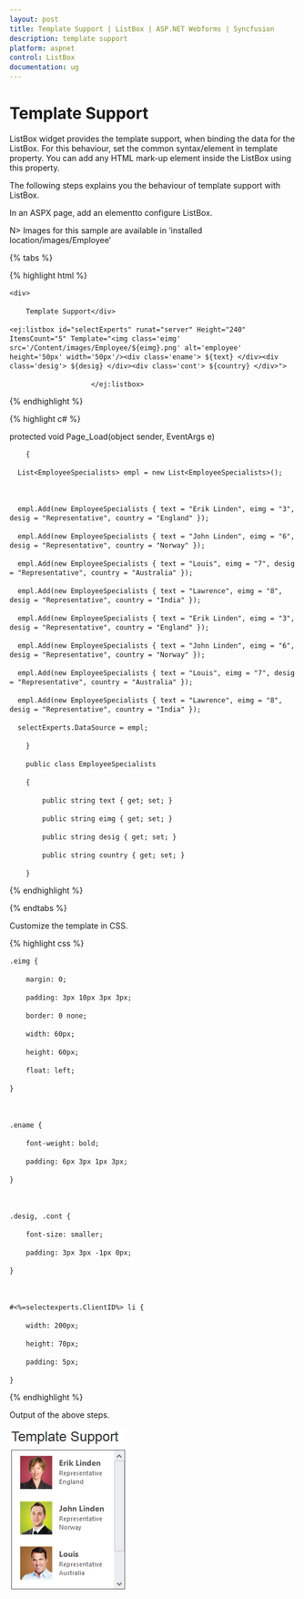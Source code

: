 ```yaml
---
layout: post
title: Template Support | ListBox | ASP.NET Webforms | Syncfusion
description: template support
platform: aspnet
control: ListBox
documentation: ug
---
```


# Template Support

ListBox widget provides the template support, when binding the data for the ListBox. For this behaviour, set the common syntax/element in template property. You can add any HTML mark-up element inside the ListBox using this property.

The following steps explains you the behaviour of template support with ListBox.

In an ASPX page, add an elementto configure ListBox.

N> Images for this sample are available in ‘installed location/images/Employee’ 

{% tabs %}

{% highlight html %}

<div id="controlitem">

    <div>

        Template Support</div>

    <ej:listbox id="selectExperts" runat="server" Height="240" ItemsCount="5" Template="<img class='eimg' src='/Content/images/Employee/${eimg}.png' alt='employee' height='50px' width='50px'/><div class='ename'> ${text} </div><div class='desig'> ${desig} </div><div class='cont'> ${country} </div>">

                        </ej:listbox>

</div>

{% endhighlight %}

{% highlight c# %}

protected void Page_Load(object sender, EventArgs e)

        {

      List<EmployeeSpecialists> empl = new List<EmployeeSpecialists>();



      empl.Add(new EmployeeSpecialists { text = "Erik Linden", eimg = "3", desig = "Representative", country = "England" });

      empl.Add(new EmployeeSpecialists { text = "John Linden", eimg = "6", desig = "Representative", country = "Norway" });

      empl.Add(new EmployeeSpecialists { text = "Louis", eimg = "7", desig = "Representative", country = "Australia" });

      empl.Add(new EmployeeSpecialists { text = "Lawrence", eimg = "8", desig = "Representative", country = "India" });

      empl.Add(new EmployeeSpecialists { text = "Erik Linden", eimg = "3", desig = "Representative", country = "England" });

      empl.Add(new EmployeeSpecialists { text = "John Linden", eimg = "6", desig = "Representative", country = "Norway" });

      empl.Add(new EmployeeSpecialists { text = "Louis", eimg = "7", desig = "Representative", country = "Australia" });

      empl.Add(new EmployeeSpecialists { text = "Lawrence", eimg = "8", desig = "Representative", country = "India" });

      selectExperts.DataSource = empl;

        }

        public class EmployeeSpecialists

        {

            public string text { get; set; }

            public string eimg { get; set; }

            public string desig { get; set; }

            public string country { get; set; }

        }





{% endhighlight %}

{% endtabs %}

Customize the template in CSS. 


{% highlight css %}

    .eimg {

        margin: 0;

        padding: 3px 10px 3px 3px;

        border: 0 none;

        width: 60px;

        height: 60px;

        float: left;

    }



    .ename {

        font-weight: bold;

        padding: 6px 3px 1px 3px;

    }



    .desig, .cont {

        font-size: smaller;

        padding: 3px 3px -1px 0px;

    }



    #<%=selectexperts.ClientID%> li {

        width: 200px;

        height: 70px;

        padding: 5px;

    }

{% endhighlight %}

Output of the above steps.

 ![](Template-Support_images/Template-Support_img1.png)